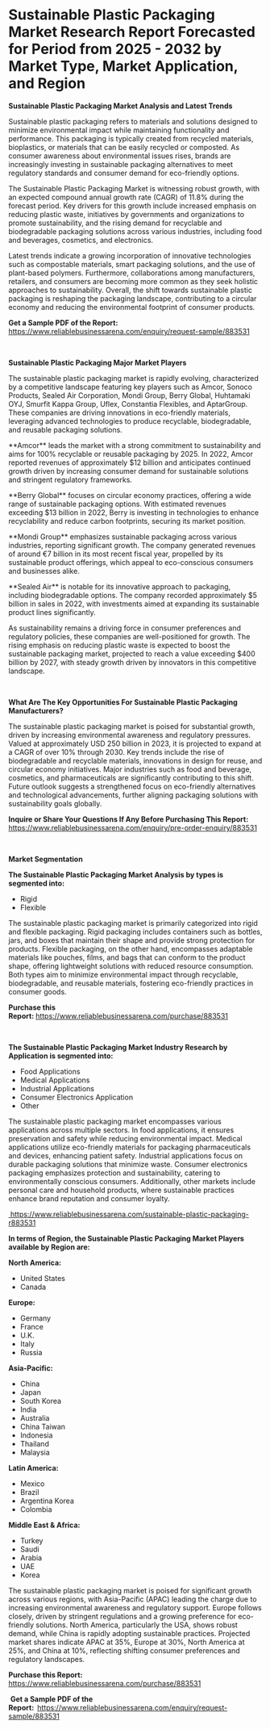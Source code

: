 <p><h1>Sustainable Plastic Packaging Market Research Report Forecasted for Period from 2025 -  2032 by Market Type, Market Application, and Region</h1></p><p><strong>Sustainable Plastic Packaging Market Analysis and Latest Trends</strong></p>
<p><p>Sustainable plastic packaging refers to materials and solutions designed to minimize environmental impact while maintaining functionality and performance. This packaging is typically created from recycled materials, bioplastics, or materials that can be easily recycled or composted. As consumer awareness about environmental issues rises, brands are increasingly investing in sustainable packaging alternatives to meet regulatory standards and consumer demand for eco-friendly options.</p><p>The Sustainable Plastic Packaging Market is witnessing robust growth, with an expected compound annual growth rate (CAGR) of 11.8% during the forecast period. Key drivers for this growth include increased emphasis on reducing plastic waste, initiatives by governments and organizations to promote sustainability, and the rising demand for recyclable and biodegradable packaging solutions across various industries, including food and beverages, cosmetics, and electronics. </p><p>Latest trends indicate a growing incorporation of innovative technologies such as compostable materials, smart packaging solutions, and the use of plant-based polymers. Furthermore, collaborations among manufacturers, retailers, and consumers are becoming more common as they seek holistic approaches to sustainability. Overall, the shift towards sustainable plastic packaging is reshaping the packaging landscape, contributing to a circular economy and reducing the environmental footprint of consumer products.</p></p>
<p><strong>Get a Sample PDF of the Report:&nbsp;</strong> <a href="https://www.reliablebusinessarena.com/enquiry/request-sample/883531?utm_campaign=2209&utm_medium=2&utm_source=Github&utm_content=ia&utm_term=19042025&utm_id=sustainable-plastic-packaging">https://www.reliablebusinessarena.com/enquiry/request-sample/883531</a></p>
<p>&nbsp;</p>
<p><strong>Sustainable Plastic Packaging Major Market Players</strong></p>
<p><p>The sustainable plastic packaging market is rapidly evolving, characterized by a competitive landscape featuring key players such as Amcor, Sonoco Products, Sealed Air Corporation, Mondi Group, Berry Global, Huhtamaki OYJ, Smurfit Kappa Group, Uflex, Constantia Flexibles, and AptarGroup. These companies are driving innovations in eco-friendly materials, leveraging advanced technologies to produce recyclable, biodegradable, and reusable packaging solutions.</p><p>**Amcor** leads the market with a strong commitment to sustainability and aims for 100% recyclable or reusable packaging by 2025. In 2022, Amcor reported revenues of approximately $12 billion and anticipates continued growth driven by increasing consumer demand for sustainable solutions and stringent regulatory frameworks.</p><p>**Berry Global** focuses on circular economy practices, offering a wide range of sustainable packaging options. With estimated revenues exceeding $13 billion in 2022, Berry is investing in technologies to enhance recyclability and reduce carbon footprints, securing its market position.</p><p>**Mondi Group** emphasizes sustainable packaging across various industries, reporting significant growth. The company generated revenues of around €7 billion in its most recent fiscal year, propelled by its sustainable product offerings, which appeal to eco-conscious consumers and businesses alike.</p><p>**Sealed Air** is notable for its innovative approach to packaging, including biodegradable options. The company recorded approximately $5 billion in sales in 2022, with investments aimed at expanding its sustainable product lines significantly.</p><p>As sustainability remains a driving force in consumer preferences and regulatory policies, these companies are well-positioned for growth. The rising emphasis on reducing plastic waste is expected to boost the sustainable packaging market, projected to reach a value exceeding $400 billion by 2027, with steady growth driven by innovators in this competitive landscape.</p></p>
<p>&nbsp;</p>
<p><strong>What Are The Key Opportunities For Sustainable Plastic Packaging Manufacturers?</strong></p>
<p><p>The sustainable plastic packaging market is poised for substantial growth, driven by increasing environmental awareness and regulatory pressures. Valued at approximately USD 250 billion in 2023, it is projected to expand at a CAGR of over 10% through 2030. Key trends include the rise of biodegradable and recyclable materials, innovations in design for reuse, and circular economy initiatives. Major industries such as food and beverage, cosmetics, and pharmaceuticals are significantly contributing to this shift. Future outlook suggests a strengthened focus on eco-friendly alternatives and technological advancements, further aligning packaging solutions with sustainability goals globally.</p></p>
<p><strong>Inquire or Share Your Questions If Any Before Purchasing This Report:</strong> <a href="https://www.reliablebusinessarena.com/enquiry/pre-order-enquiry/883531?utm_campaign=2209&utm_medium=2&utm_source=Github&utm_content=ia&utm_term=19042025&utm_id=sustainable-plastic-packaging">https://www.reliablebusinessarena.com/enquiry/pre-order-enquiry/883531</a></p>
<p>&nbsp;</p>
<p><strong>Market Segmentation</strong></p>
<p><strong>The Sustainable Plastic Packaging Market Analysis by types is segmented into:</strong></p>
<p><ul><li>Rigid</li><li>Flexible</li></ul></p>
<p><p>The sustainable plastic packaging market is primarily categorized into rigid and flexible packaging. Rigid packaging includes containers such as bottles, jars, and boxes that maintain their shape and provide strong protection for products. Flexible packaging, on the other hand, encompasses adaptable materials like pouches, films, and bags that can conform to the product shape, offering lightweight solutions with reduced resource consumption. Both types aim to minimize environmental impact through recyclable, biodegradable, and reusable materials, fostering eco-friendly practices in consumer goods.</p></p>
<p><strong>Purchase this Report:&nbsp;</strong><a href="https://www.reliablebusinessarena.com/purchase/883531?utm_campaign=2209&utm_medium=2&utm_source=Github&utm_content=ia&utm_term=19042025&utm_id=sustainable-plastic-packaging">https://www.reliablebusinessarena.com/purchase/883531</a></p>
<p>&nbsp;</p>
<p><strong>The Sustainable Plastic Packaging Market Industry Research by Application is segmented into:</strong></p>
<p><ul><li>Food Applications</li><li>Medical Applications</li><li>Industrial Applications</li><li>Consumer Electronics Application</li><li>Other</li></ul></p>
<p><p>The sustainable plastic packaging market encompasses various applications across multiple sectors. In food applications, it ensures preservation and safety while reducing environmental impact. Medical applications utilize eco-friendly materials for packaging pharmaceuticals and devices, enhancing patient safety. Industrial applications focus on durable packaging solutions that minimize waste. Consumer electronics packaging emphasizes protection and sustainability, catering to environmentally conscious consumers. Additionally, other markets include personal care and household products, where sustainable practices enhance brand reputation and consumer loyalty.</p></p>
<p><a href="https://www.reliablebusinessarena.com/sustainable-plastic-packaging-r883531?utm_campaign=2209&utm_medium=2&utm_source=Github&utm_content=ia&utm_term=19042025&utm_id=sustainable-plastic-packaging">&nbsp;https://www.reliablebusinessarena.com/sustainable-plastic-packaging-r883531</a></p>
<p><strong>In terms of Region, the Sustainable Plastic Packaging Market Players available by Region are:</strong></p>
<p>
    <p> <strong> North America: </strong>
        <ul>
            <li>United States</li>
            <li>Canada</li>
        </ul>
        </p> 
    <p> <strong> Europe: </strong>
        <ul>
            <li>Germany</li>
            <li>France</li>
            <li>U.K.</li>
            <li>Italy</li>
            <li>Russia</li>
        </ul>
        </p> 
    <p> <strong> Asia-Pacific: </strong>
        <ul>
            <li>China</li>
            <li>Japan</li>
            <li>South Korea</li>
            <li>India</li>
            <li>Australia</li>
            <li>China Taiwan</li>
            <li>Indonesia</li>
            <li>Thailand</li>
            <li>Malaysia</li>
        </ul>
        </p> 
    <p> <strong> Latin America: </strong>
        <ul>
            <li>Mexico</li>
            <li>Brazil</li>
            <li>Argentina Korea</li>
            <li>Colombia</li>
        </ul>
        </p> 
    <p> <strong> Middle East & Africa: </strong>
        <ul>
            <li>Turkey</li>
            <li>Saudi</li>
            <li>Arabia</li>
            <li>UAE</li>
            <li>Korea</li>
        </ul>
    </p>
    </p>
<p><p>The sustainable plastic packaging market is poised for significant growth across various regions, with Asia-Pacific (APAC) leading the charge due to increasing environmental awareness and regulatory support. Europe follows closely, driven by stringent regulations and a growing preference for eco-friendly solutions. North America, particularly the USA, shows robust demand, while China is rapidly adopting sustainable practices. Projected market shares indicate APAC at 35%, Europe at 30%, North America at 25%, and China at 10%, reflecting shifting consumer preferences and regulatory landscapes.</p></p>
<p><strong>Purchase this Report: </strong><a href="https://www.reliablebusinessarena.com/purchase/883531?utm_campaign=2209&utm_medium=2&utm_source=Github&utm_content=ia&utm_term=19042025&utm_id=sustainable-plastic-packaging">https://www.reliablebusinessarena.com/purchase/883531</a></p>
<p>&nbsp;<strong>Get a Sample PDF of the Report:&nbsp;&nbsp;</strong><a href="https://www.reliablebusinessarena.com/enquiry/request-sample/883531?utm_campaign=2209&utm_medium=2&utm_source=Github&utm_content=ia&utm_term=19042025&utm_id=sustainable-plastic-packaging">https://www.reliablebusinessarena.com/enquiry/request-sample/883531</a></p>
<p><strong></strong></p>
<p><p></p><p></p><p></p></p>